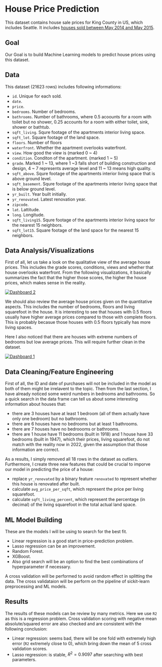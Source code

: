 # House Price Prediction

This dataset contains house sale prices for King County in US, which includes Seattle. It includes [houses sold between May 2014 and May 2015](https://www.kaggle.com/datasets/harlfoxem/housesalesprediction?select=kc_house_data.csv).

## Goal
Our Goal is to build Machine Learning models to predict house prices using this dataset. 

## Data 
This dataset (21623 rows) includes following informations:
* `id`. Unique for each sold.
* `date`. 
* `price`.
* `bedrooms`. Number of bedrooms.
* `bathrooms`. Number of bathrooms, where 0.5 acoounts for a room with toilet but no shower, 0.25 accounts for a room with either toilet, sink, shower or bathtub.
* `sqft_living`. Squre footage of the apartments interior living space.
* `sqft_lot`. Square footage of the land space.
* `floors`. Number of floors
* `waterfront`. Whether the apartment overlooks waterfront. 
* `view`. How good the view is (marked 0 ~ 4)
* `condition`. Conditon of the apartment. (marked 1 ~ 5)
* `grade`. Marked 1 ~ 13, where 1 ~3 falls short of building construction and design, 4 ~ 7 represents average level and 11 ~ 13 means high quality. 
* `sqft_above`. Squre footage of the apartments interior living space that is above ground level.
* `sqft_basement`. Squre footage of the apartments interior living space that is below ground level.
* `yr_built`. Year built initially.
* `yr_renovated`. Latest renovation year.
* `zipcode`. 
* `lat`. Lattitude.
* `long`. Longitude.
* `sqft_living15`. Squre footage of the apartments interior living space for the nearest 15 neighbors.
* `sqft_lot15`. Square footage of the land space for the nearest 15 neighbors.

## Data Analysis/Visualizations
First of all, let us take a look on the qualitative view of the average house prices. This includes the grade scores, conditions, views and whether that house overlooks waterfront. From the following visualizations, it basically summarizes the fact that the higher those scores, the higher the house prices, which makes sense in the reality.
<div class='tableauPlaceholder' id='viz1670502041597' style='position: relative'><noscript><a href='#'><img alt='Dashboard 2 ' src='https:&#47;&#47;public.tableau.com&#47;static&#47;images&#47;Ho&#47;Houseprice1&#47;Dashboard2&#47;1_rss.png' style='border: none' /></a></noscript><object class='tableauViz'  style='display:none;'><param name='host_url' value='https%3A%2F%2Fpublic.tableau.com%2F' /> <param name='embed_code_version' value='3' /> <param name='site_root' value='' /><param name='name' value='Houseprice1&#47;Dashboard2' /><param name='tabs' value='no' /><param name='toolbar' value='yes' /><param name='static_image' value='https:&#47;&#47;public.tableau.com&#47;static&#47;images&#47;Ho&#47;Houseprice1&#47;Dashboard2&#47;1.png' /> <param name='animate_transition' value='yes' /><param name='display_static_image' value='yes' /><param name='display_spinner' value='yes' /><param name='display_overlay' value='yes' /><param name='display_count' value='yes' /><param name='language' value='en-GB' /><param name='filter' value='publish=yes' /></object></div>               

<script type='text/javascript'>                    var divElement = document.getElementById('viz1670502041597');                    var vizElement = divElement.getElementsByTagName('object')[0];                    if ( divElement.offsetWidth > 800 ) { vizElement.style.width='1120px';vizElement.style.height='2187px';} else if ( divElement.offsetWidth > 500 ) { vizElement.style.width='1120px';vizElement.style.height='2187px';} else { vizElement.style.width='100%';vizElement.style.height='1227px';}                     var scriptElement = document.createElement('script');                    scriptElement.src = 'https://public.tableau.com/javascripts/api/viz_v1.js';                    vizElement.parentNode.insertBefore(scriptElement, vizElement);                </script>

We should also review the average house prices given on the quantitative aspects. This includes the number of bedrooms, floors and living squarefoot in the house. It is interesting to see that houses with 0.5 floors usually have higher average prices compared to those with complete floors. This is probably becasue those houses with 0.5 floors typically has more living spaces.

Here I also noticed that there are houses with extreme numbers of bedrooms but low average prices. This will require further clean in the dataset.
<div class='tableauPlaceholder' id='viz1670502153616' style='position: relative'><noscript><a href='#'><img alt='Dashboard 1 ' src='https:&#47;&#47;public.tableau.com&#47;static&#47;images&#47;Ho&#47;Houseprice2_16705021433090&#47;Dashboard1&#47;1_rss.png' style='border: none' /></a></noscript><object class='tableauViz'  style='display:none;'><param name='host_url' value='https%3A%2F%2Fpublic.tableau.com%2F' /> <param name='embed_code_version' value='3' /> <param name='site_root' value='' /><param name='name' value='Houseprice2_16705021433090&#47;Dashboard1' /><param name='tabs' value='no' /><param name='toolbar' value='yes' /><param name='static_image' value='https:&#47;&#47;public.tableau.com&#47;static&#47;images&#47;Ho&#47;Houseprice2_16705021433090&#47;Dashboard1&#47;1.png' /> <param name='animate_transition' value='yes' /><param name='display_static_image' value='yes' /><param name='display_spinner' value='yes' /><param name='display_overlay' value='yes' /><param name='display_count' value='yes' /><param name='language' value='en-GB' /><param name='filter' value='publish=yes' /></object></div>                

<script type='text/javascript'>                    var divElement = document.getElementById('viz1670502153616');                    var vizElement = divElement.getElementsByTagName('object')[0];                    if ( divElement.offsetWidth > 800 ) { vizElement.style.width='1120px';vizElement.style.height='887px';} else if ( divElement.offsetWidth > 500 ) { vizElement.style.width='1120px';vizElement.style.height='887px';} else { vizElement.style.width='100%';vizElement.style.height='727px';}                     var scriptElement = document.createElement('script');                    scriptElement.src = 'https://public.tableau.com/javascripts/api/viz_v1.js';                    vizElement.parentNode.insertBefore(scriptElement, vizElement);                </script>

## Data Cleaning/Feature Engineering
First of all, the ID and date of purchases will not be included in the model as both of them might be irrelavent to the topic. Then from the last section, I have already noticed some weird numbers in bedrooms and bathrooms. So a quick search in the data frame can tell us about some interesting information about houses that:
  * there are 3 houses have at least 1 bedroom (all of them actually have only one bedroom) but no bathrooms.
  * there are 6 houses have no bedrooms but at least 1 bathrooms.
  * there are 7 houses have no bedroooms or bathrooms.
  * there are 1 house have 11 bedrooms (built in 1918) and 1 house have 33 bedrooms (built in 1947), which their prices, living squarefoot, do not match with the reality now in 2022, given the assumption that those information are correct.

As a results, I simply removed all 18 rows in the dataset as outliers. Furthermore, I create three new features that could be crucial to imporve our model in predicting the price of a house:
 * replace `yr_renovated` by a binary feature `renovated` to represent whether this house is renovated after built.
 * calculate `avg_price_per_sqft`, which represent the price per living squarefoot.
 * calculate `sqft_living_percent`, which represent the percentage (in decimal) of the living squarefoot in the total actual land space.

## ML Model Building
These are the models I will be using to search for the best fit.
* Linear regression is a good start in price-prediction problem.
* Lasso regression can be an improvement.
* Random Forest.
* XGBoost.
* Also grid search will be an option to find the best combinations of hyperparameter if necessary. 

A cross validation will be performed to avoid random effect in splitting the data. The cross validataion will be perform on the pipeline of sickit-learn preprocessing and ML models.

## Results
The results of these models can be review by many metrics. Here we use `R2` as this is a regression problem. Cross validation scoring with negative mean absolute/squared error are also checked and are consistent with the following conclusion:
* Linear regression: seems bad, there will be one fold with extremely high error (`R2` extremely close to 0), which bring down the mean of 5 cross validation scores.
* Lasso regression: is stable, $R^2 = 0.9097$ after searching with best parameters.
